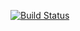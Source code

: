 [![Build Status](https://travis-ci.com/Denis-Sotnikov/job4j_forum.svg?branch=master)](https://travis-ci.com/Denis-Sotnikov/job4j_forum)
